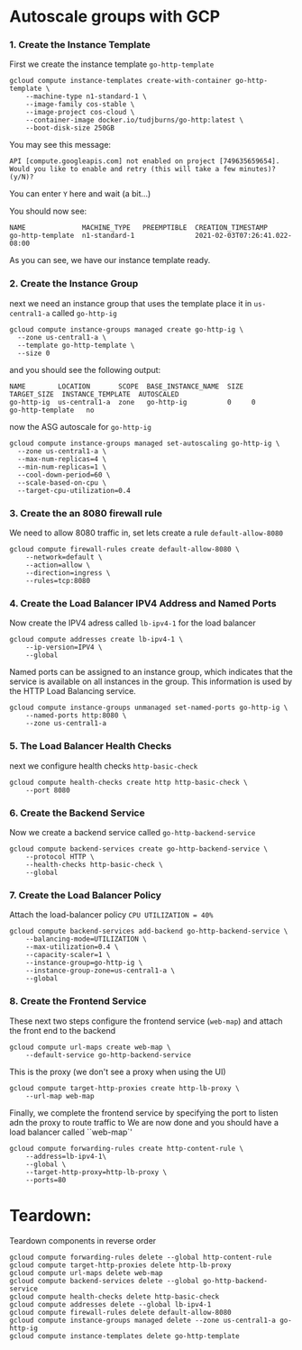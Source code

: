 # Autoscale groups with GCP

### 1. Create the Instance Template

First we create the instance template ``go-http-template``
```
gcloud compute instance-templates create-with-container go-http-template \
    --machine-type n1-standard-1 \
    --image-family cos-stable \
    --image-project cos-cloud \
    --container-image docker.io/tudjburns/go-http:latest \
    --boot-disk-size 250GB
```

You may see this message:

```
API [compute.googleapis.com] not enabled on project [749635659654]. 
Would you like to enable and retry (this will take a few minutes)? 
(y/N)? 

```
You can enter ``Y`` here and wait (a bit...)

You should now see:

```
NAME              MACHINE_TYPE   PREEMPTIBLE  CREATION_TIMESTAMP
go-http-template  n1-standard-1               2021-02-03T07:26:41.022-08:00
```
As you can see, we have our instance template ready.

### 2. Create the Instance Group

next we need an instance group that  uses the template place it in ``us-central1-a`` called ``go-http-ig``

```
gcloud compute instance-groups managed create go-http-ig \
  --zone us-central1-a \
  --template go-http-template \
  --size 0
```
and you should see the following output:

```
NAME        LOCATION       SCOPE  BASE_INSTANCE_NAME  SIZE  TARGET_SIZE  INSTANCE_TEMPLATE  AUTOSCALED
go-http-ig  us-central1-a  zone   go-http-ig          0     0            go-http-template   no
```

now the ASG autoscale for ``go-http-ig``

```
gcloud compute instance-groups managed set-autoscaling go-http-ig \
  --zone us-central1-a \
  --max-num-replicas=4 \
  --min-num-replicas=1 \
  --cool-down-period=60 \
  --scale-based-on-cpu \
  --target-cpu-utilization=0.4
```
### 3. Create the an 8080 firewall rule

We need to allow 8080 traffic in, set lets 
create a rule ``default-allow-8080``

```
gcloud compute firewall-rules create default-allow-8080 \
    --network=default \
    --action=allow \
    --direction=ingress \
    --rules=tcp:8080
```

### 4. Create the Load Balancer IPV4 Address and Named Ports

Now create the IPV4 adress called ``lb-ipv4-1`` for the load balancer

```
gcloud compute addresses create lb-ipv4-1 \
    --ip-version=IPV4 \
    --global
```
Named ports can be assigned to an instance group, which indicates 
that the service is available on all instances in the group. 
This information is used by the HTTP Load Balancing service.

```
gcloud compute instance-groups unmanaged set-named-ports go-http-ig \
    --named-ports http:8080 \
    --zone us-central1-a
```

### 5. The Load Balancer Health Checks

next we configure health checks ``http-basic-check``
```
gcloud compute health-checks create http http-basic-check \
    --port 8080
```
### 6. Create the **Backend** Service

Now we create a backend service called ``go-http-backend-service``
```
gcloud compute backend-services create go-http-backend-service \
    --protocol HTTP \
    --health-checks http-basic-check \
    --global
```

### 7. Create the Load Balancer Policy

Attach the load-balancer policy ``CPU UTILIZATION = 40%``

```
gcloud compute backend-services add-backend go-http-backend-service \
    --balancing-mode=UTILIZATION \
    --max-utilization=0.4 \
    --capacity-scaler=1 \
    --instance-group=go-http-ig \
    --instance-group-zone=us-central1-a \
    --global
```
### 8. Create the **Frontend** Service

These next two steps configure the frontend service 
(``web-map``) and attach the front end to the backend
```
gcloud compute url-maps create web-map \
    --default-service go-http-backend-service
```
This is the proxy (we don't see a proxy when using the UI)
```
gcloud compute target-http-proxies create http-lb-proxy \
    --url-map web-map
```

Finally, we complete the frontend service by specifying
the port to listen adn the proxy to route traffic to
We are now done and you should have a load balancer
called ``web-map`'
```
gcloud compute forwarding-rules create http-content-rule \
    --address=lb-ipv4-1\
    --global \
    --target-http-proxy=http-lb-proxy \
    --ports=80
```

# Teardown:
Teardown components in reverse order
```
gcloud compute forwarding-rules delete --global http-content-rule 
gcloud compute target-http-proxies delete http-lb-proxy
gcloud compute url-maps delete web-map
gcloud compute backend-services delete --global go-http-backend-service 
gcloud compute health-checks delete http-basic-check
gcloud compute addresses delete --global lb-ipv4-1
gcloud compute firewall-rules delete default-allow-8080
gcloud compute instance-groups managed delete --zone us-central1-a go-http-ig
gcloud compute instance-templates delete go-http-template
```
